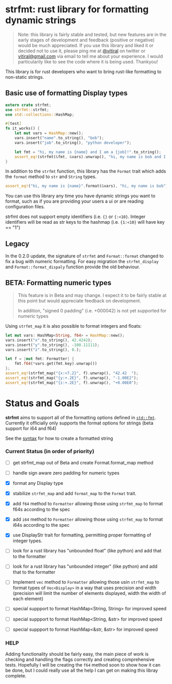 # strfmt: rust library for formatting dynamic strings

> Note: this library is fairly stable and tested, but new features are in the early stages of development and feedback (positive or negative)
> would be much appreciated. If you use this library and liked it or decided not to use it, 
> please ping me at [@vitiral](https://twitter.com/vitiral) on twitter or vitiral@gmail.com via email to tell me about your
> experience. I would particularily like to see the code where it is being used. Thankyou!

This library is for rust developers who want to bring rust-like
formatting to non-static strings. 

## Basic use of formatting Display types
``` rust
extern crate strfmt;
use strfmt::strfmt;
use std::collections::HashMap;

#[test]
fn it_works() {
    let mut vars = HashMap::new();
    vars.insert("name".to_string(), "bob");
    vars.insert("job".to_string(), "python developer");

    let fmt = "hi, my name is {name} and I am a {job}!".to_string();
    assert_eq!(strfmt(&fmt, &vars).unwrap(), "hi, my name is bob and I am a python developer!")
}
```

In addition to the `strfmt` function, this library has the `Format` trait which adds the
`format` method to `str` and `String` types.

``` rust
assert_eq!("hi, my name is {name}".format(&vars), "hi, my name is bob")
```

You can use this library any time you have dynamic strings you want to format, such as
if you are providing your users a ui or are reading configuration files.

strfmt does not support empty identifiers (i.e. `{}` or `{:<10}`. Integer identifiers
will be read as str keys to the hashmap (i.e. `{1:<10}` will have key == "1")

## Legacy
In the 0.2.0 update, the signature of `strfmt` and `Format::format` changed to fix a bug with numeric formatting.
For easy migration the `strfmt_display` and `Format::format_dispaly` function provide the old behaviour.

## **BETA**: Formatting numeric types
> This feature is in Beta and may change. I expect it to be fairly stable
> at this point but would appreciate feedback on development.
>
> In addition, "signed 0 padding" (i.e. +000042) is not yet supported
> for numeric types

Using `strfmt_map` it is also possible to format integers and floats:
``` rust
let mut vars: HashMap<String, f64> = HashMap::new();
vars.insert("x".to_string(), 42.4242);
vars.insert("y".to_string(), -100.11111);
vars.insert("z".to_string(), 0.);

let f = |mut fmt: Formatter| {
    fmt.f64(*vars.get(fmt.key).unwrap())
};
assert_eq!(strfmt_map("{x:<7.2}", f).unwrap(), "42.42  ");
assert_eq!(strfmt_map("{y:+.2E}", f).unwrap(), "-1.00E2");
assert_eq!(strfmt_map("{z:+.2E}", f).unwrap(), "+0.00E0");
```

# Status and Goals

**strfmt** aims to support all of the formatting options defined in
[`std::fmt`](https://doc.rust-lang.org/std/fmt/). Currently it officially only supports 
the format options for strings (beta support for i64 and f64)

See the [syntax](https://doc.rust-lang.org/std/fmt/#syntax) for how to create a formatted string

### Current Status (in order of priority)
- [ ] get strfmt_map out of Beta and create Format.format_map method
- [ ] handle sign aware zero padding for numeric types
- [x] format any Display type
- [x] stabilize `strfmt_map` and add `format_map` to the `Format` trait.
- [x] add `f64` method to `Formatter` allowing those using `strfmt_map` to format f64s according to the spec
- [x] add `i64` method to `Formatter` allowing those using `strfmt_map` to format i64s according to the spec
- [x] use DisplayStr trait for formatting, permitting proper formatting of integer types.
- [ ] look for a rust library has "unbounded float" (like python) and add that to the formatter
- [ ] look for a rust library has "unbounded integer" (like python) and add that to the formatter
- [ ] Implement `vec` method to `Formatter` allowing those usin `strfmt_map` to format types of `Vec<Display>` in a way that uses precision and width (precision will limit the number of elements displayed, width the width of each element)
- [ ] special suppport to format HashMap<String, String> for improved speed
- [ ] special suppport to format HashMap<String, &str> for improved speed
- [ ] special suppport to format HashMap<&str, &str> for improved speed
    
    
### HELP
Adding functionality should be fairly easy, the main piece of work is checking and handling
the flags correctly and creating comprehensive tests. Hopefully I will be creating the `f64`
method soon to show how it can be done, but I could really use all the help I can get on
making this libray complete.
